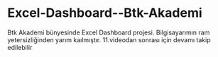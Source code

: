 # Excel-Dashboard--Btk-Akademi
Btk Akademi bünyesinde Excel Dashboard projesi. Bilgisayarımın ram yetersizliğinden yarım kaılmıştır. 11.videodan sonrası için devamı takip edilebilir
